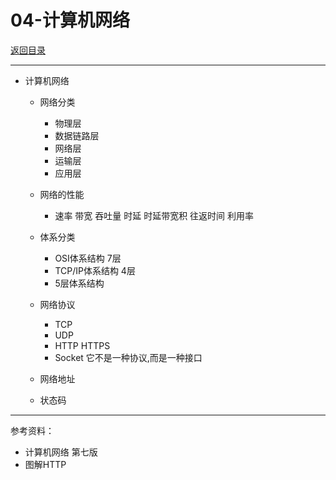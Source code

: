# 04-计算机网络

[返回目录](./README.md)

---

* 计算机网络

  * 网络分类
    * 物理层
    * 数据链路层
    * 网络层
    * 运输层
    * 应用层

  * 网络的性能
    * 速率 带宽 吞吐量 时延 时延带宽积 往返时间 利用率

  * 体系分类
    * OSI体系结构 7层
    * TCP/IP体系结构 4层
    * 5层体系结构

  * 网络协议
    * TCP
    * UDP
    * HTTP HTTPS
    * Socket 它不是一种协议,而是一种接口

  * 网络地址

  * 状态码

---

参考资料：

- 计算机网络 第七版
- 图解HTTP